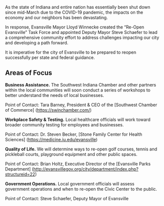 As the state of Indiana and entire nation has essentially been shut down since mid-March due to the COVID-19 pandemic, the impacts on the economy and our neighbors has been devastating. 

In response, Evansville Mayor Lloyd Winnecke created the “Re-Open Evansville” Task Force and appointed Deputy Mayor Steve Schaefer to lead a comprehensive community effort to address challenges impacting our city and developing a path forward. 

It is imperative for the city of Evansville to be prepared to reopen successfully per state and federal guidance.

## Areas of Focus

**Business Assistance.** The Southwest Indiana Chamber and other partners within the local communities will soon conduct a series of workshops to better understand the needs of local businesses.

Point of Contact: Tara Barney, President & CEO of the [Southwest Chamber of Commerce] (https://swinchamber.com/)

**Workplace Safety & Testing.** Local healthcare officials will work toward broader community testing for employees and businesses.

Point of Contact: Dr. Steven Becker, [Stone Family Center for Health Sciences] (https://medicine.iu.edu/evansville)

**Quality of Life.** We will determine ways to re-open golf courses, tennis and pickleball courts, playground equipment and other public spaces.

Point of Contact: Brian Holtz, Executive Director of the [Evansville Parks Department] (http://evansvillegov.org/city/department/index.php?structureid=22)

**Government Operations.** Local government officials will assess government operations and when to re-open the Civic Center to the public.

Point of Contact: Steve Schaefer, Deputy Mayor of Evansville

